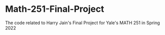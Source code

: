 # Math-251-Final-Project
The code related to Harry Jain's Final Project for Yale's MATH 251 in Spring 2022
